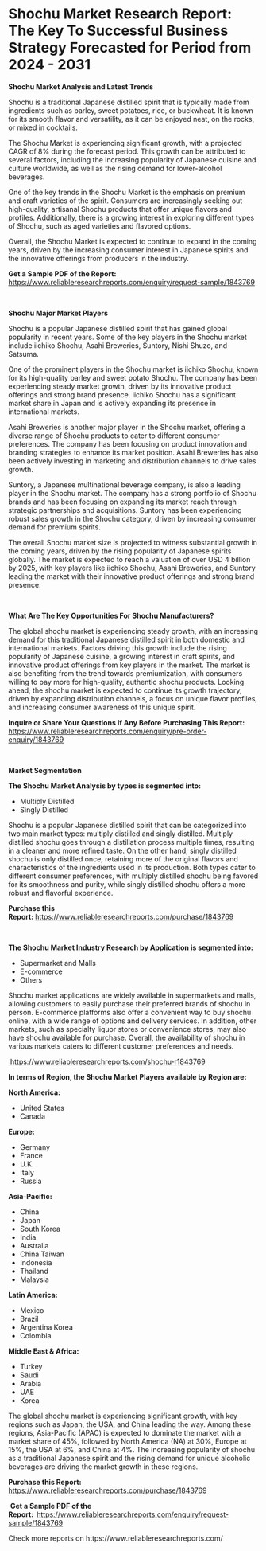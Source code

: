 <p><h1>Shochu Market Research Report: The Key To Successful Business Strategy Forecasted for Period from 2024 - 2031</h1></p><p><strong>Shochu Market Analysis and Latest Trends</strong></p>
<p><p>Shochu is a traditional Japanese distilled spirit that is typically made from ingredients such as barley, sweet potatoes, rice, or buckwheat. It is known for its smooth flavor and versatility, as it can be enjoyed neat, on the rocks, or mixed in cocktails.</p><p>The Shochu Market is experiencing significant growth, with a projected CAGR of 8% during the forecast period. This growth can be attributed to several factors, including the increasing popularity of Japanese cuisine and culture worldwide, as well as the rising demand for lower-alcohol beverages.</p><p>One of the key trends in the Shochu Market is the emphasis on premium and craft varieties of the spirit. Consumers are increasingly seeking out high-quality, artisanal Shochu products that offer unique flavors and profiles. Additionally, there is a growing interest in exploring different types of Shochu, such as aged varieties and flavored options.</p><p>Overall, the Shochu Market is expected to continue to expand in the coming years, driven by the increasing consumer interest in Japanese spirits and the innovative offerings from producers in the industry.</p></p>
<p><strong>Get a Sample PDF of the Report:&nbsp;</strong> <a href="https://www.reliableresearchreports.com/enquiry/request-sample/1843769">https://www.reliableresearchreports.com/enquiry/request-sample/1843769</a></p>
<p>&nbsp;</p>
<p><strong>Shochu Major Market Players</strong></p>
<p><p>Shochu is a popular Japanese distilled spirit that has gained global popularity in recent years. Some of the key players in the Shochu market include iichiko Shochu, Asahi Breweries, Suntory, Nishi Shuzo, and Satsuma.</p><p>One of the prominent players in the Shochu market is iichiko Shochu, known for its high-quality barley and sweet potato Shochu. The company has been experiencing steady market growth, driven by its innovative product offerings and strong brand presence. iichiko Shochu has a significant market share in Japan and is actively expanding its presence in international markets.</p><p>Asahi Breweries is another major player in the Shochu market, offering a diverse range of Shochu products to cater to different consumer preferences. The company has been focusing on product innovation and branding strategies to enhance its market position. Asahi Breweries has also been actively investing in marketing and distribution channels to drive sales growth.</p><p>Suntory, a Japanese multinational beverage company, is also a leading player in the Shochu market. The company has a strong portfolio of Shochu brands and has been focusing on expanding its market reach through strategic partnerships and acquisitions. Suntory has been experiencing robust sales growth in the Shochu category, driven by increasing consumer demand for premium spirits.</p><p>The overall Shochu market size is projected to witness substantial growth in the coming years, driven by the rising popularity of Japanese spirits globally. The market is expected to reach a valuation of over USD 4 billion by 2025, with key players like iichiko Shochu, Asahi Breweries, and Suntory leading the market with their innovative product offerings and strong brand presence.</p></p>
<p>&nbsp;</p>
<p><strong>What Are The Key Opportunities For Shochu Manufacturers?</strong></p>
<p><p>The global shochu market is experiencing steady growth, with an increasing demand for this traditional Japanese distilled spirit in both domestic and international markets. Factors driving this growth include the rising popularity of Japanese cuisine, a growing interest in craft spirits, and innovative product offerings from key players in the market. The market is also benefiting from the trend towards premiumization, with consumers willing to pay more for high-quality, authentic shochu products. Looking ahead, the shochu market is expected to continue its growth trajectory, driven by expanding distribution channels, a focus on unique flavor profiles, and increasing consumer awareness of this unique spirit.</p></p>
<p><strong>Inquire or Share Your Questions If Any Before Purchasing This Report:</strong> <a href="https://www.reliableresearchreports.com/enquiry/pre-order-enquiry/1843769">https://www.reliableresearchreports.com/enquiry/pre-order-enquiry/1843769</a></p>
<p>&nbsp;</p>
<p><strong>Market Segmentation</strong></p>
<p><strong>The Shochu Market Analysis by types is segmented into:</strong></p>
<p><ul><li>Multiply Distilled</li><li>Singly Distilled</li></ul></p>
<p><p>Shochu is a popular Japanese distilled spirit that can be categorized into two main market types: multiply distilled and singly distilled. Multiply distilled shochu goes through a distillation process multiple times, resulting in a cleaner and more refined taste. On the other hand, singly distilled shochu is only distilled once, retaining more of the original flavors and characteristics of the ingredients used in its production. Both types cater to different consumer preferences, with multiply distilled shochu being favored for its smoothness and purity, while singly distilled shochu offers a more robust and flavorful experience.</p></p>
<p><strong>Purchase this Report:&nbsp;</strong><a href="https://www.reliableresearchreports.com/purchase/1843769">https://www.reliableresearchreports.com/purchase/1843769</a></p>
<p>&nbsp;</p>
<p><strong>The Shochu Market Industry Research by Application is segmented into:</strong></p>
<p><ul><li>Supermarket and Malls</li><li>E-commerce</li><li>Others</li></ul></p>
<p><p>Shochu market applications are widely available in supermarkets and malls, allowing customers to easily purchase their preferred brands of shochu in person. E-commerce platforms also offer a convenient way to buy shochu online, with a wide range of options and delivery services. In addition, other markets, such as specialty liquor stores or convenience stores, may also have shochu available for purchase. Overall, the availability of shochu in various markets caters to different customer preferences and needs.</p></p>
<p><a href="https://www.reliableresearchreports.com/shochu-r1843769">&nbsp;https://www.reliableresearchreports.com/shochu-r1843769</a></p>
<p><strong>In terms of Region, the Shochu Market Players available by Region are:</strong></p>
<p>
    <p> <strong> North America: </strong>
        <ul>
            <li>United States</li>
            <li>Canada</li>
        </ul>
        </p> 
    <p> <strong> Europe: </strong>
        <ul>
            <li>Germany</li>
            <li>France</li>
            <li>U.K.</li>
            <li>Italy</li>
            <li>Russia</li>
        </ul>
        </p> 
    <p> <strong> Asia-Pacific: </strong>
        <ul>
            <li>China</li>
            <li>Japan</li>
            <li>South Korea</li>
            <li>India</li>
            <li>Australia</li>
            <li>China Taiwan</li>
            <li>Indonesia</li>
            <li>Thailand</li>
            <li>Malaysia</li>
        </ul>
        </p> 
    <p> <strong> Latin America: </strong>
        <ul>
            <li>Mexico</li>
            <li>Brazil</li>
            <li>Argentina Korea</li>
            <li>Colombia</li>
        </ul>
        </p> 
    <p> <strong> Middle East & Africa: </strong>
        <ul>
            <li>Turkey</li>
            <li>Saudi</li>
            <li>Arabia</li>
            <li>UAE</li>
            <li>Korea</li>
        </ul>
    </p>
    </p>
<p><p>The global shochu market is experiencing significant growth, with key regions such as Japan, the USA, and China leading the way. Among these regions, Asia-Pacific (APAC) is expected to dominate the market with a market share of 45%, followed by North America (NA) at 30%, Europe at 15%, the USA at 6%, and China at 4%. The increasing popularity of shochu as a traditional Japanese spirit and the rising demand for unique alcoholic beverages are driving the market growth in these regions.</p></p>
<p><strong>Purchase this Report: </strong><a href="https://www.reliableresearchreports.com/purchase/1843769">https://www.reliableresearchreports.com/purchase/1843769</a></p>
<p>&nbsp;<strong>Get a Sample PDF of the Report:&nbsp;&nbsp;</strong><a href="https://www.reliableresearchreports.com/enquiry/request-sample/1843769">https://www.reliableresearchreports.com/enquiry/request-sample/1843769</a></p>
<p><strong></strong></p>
<p>Check more reports on https://www.reliableresearchreports.com/</p>